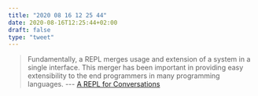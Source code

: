 ```yaml
---
title: "2020 08 16 12 25 44"
date: 2020-08-16T12:25:44+02:00
draft: false
type: "tweet"
---
```

> Fundamentally, a REPL merges usage and extension of a system in a single interface. This merger has been important in providing easy extensibility to the end programmers in many programming languages. --- [A REPL for Conversations](https://lepisma.xyz/2020/01/30/repl-conversations/index.html)
